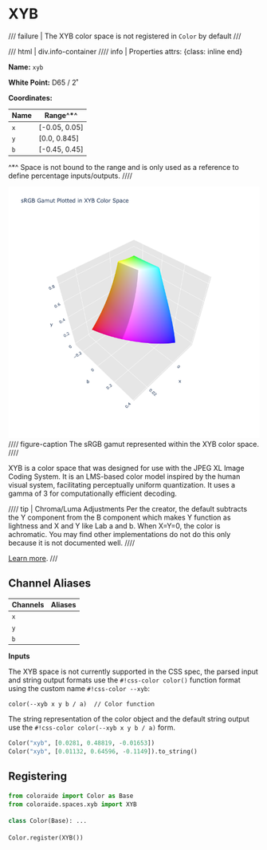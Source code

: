 # XYB

/// failure | The XYB color space is not registered in `Color` by default
///

/// html | div.info-container
//// info | Properties
    attrs: {class: inline end}

**Name:** `xyb`

**White Point:** D65 / 2˚

**Coordinates:**

Name | Range^\*^
---- | -----
`x`  | [-0.05, 0.05]
`y`  | [0.0, 0.845]
`b`  | [-0.45, 0.45]

^\*^ Space is not bound to the range and is only used as a reference to define percentage inputs/outputs.
////

![XYB](../images/xyb-3d.png)
//// figure-caption
The sRGB gamut represented within the XYB color space.
////

XYB is a color space that was designed for use with the JPEG XL Image Coding System. It is an LMS-based color model
inspired by the human visual system, facilitating perceptually uniform quantization. It uses a gamma of 3 for
computationally efficient decoding.

//// tip | Chroma/Luma Adjustments
Per the creator, the default subtracts the Y component from the B component which makes Y function as lightness and X
and Y like Lab a and b. When X=Y=0, the color is achromatic. You may find other implementations do not do this only
because it is not documented well.
////

[Learn more](https://ds.jpeg.org/whitepapers/jpeg-xl-whitepaper.pdf).
///

## Channel Aliases

Channels | Aliases
-------- | -------
`x`      |
`y`      |
`b`      |

**Inputs**

The XYB space is not currently supported in the CSS spec, the parsed input and string output formats use the
`#!css-color color()` function format using the custom name `#!css-color --xyb`:

```css-color
color(--xyb x y b / a)  // Color function
```

The string representation of the color object and the default string output use the
`#!css-color color(--xyb x y b / a)` form.

```py play
Color("xyb", [0.0281, 0.48819, -0.01653])
Color("xyb", [0.01132, 0.64596, -0.1149]).to_string()
```

## Registering

```py
from coloraide import Color as Base
from coloraide.spaces.xyb import XYB

class Color(Base): ...

Color.register(XYB())
```
